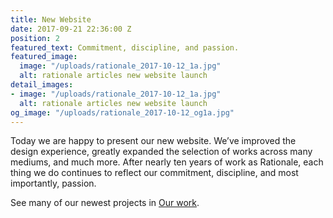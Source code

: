 ```yaml
---
title: New Website
date: 2017-09-21 22:36:00 Z
position: 2
featured_text: Commitment, discipline, and passion.
featured_image:
  image: "/uploads/rationale_2017-10-12_1a.jpg"
  alt: rationale articles new website launch
detail_images:
- image: "/uploads/rationale_2017-10-12_1a.jpg"
  alt: rationale articles new website launch
og_image: "/uploads/rationale_2017-10-12_og1a.jpg"
---
```


Today we are happy to present our new website. We’ve  improved the design experience, greatly expanded the selection of works across many mediums, and much more. After nearly ten years of work as Rationale, each thing we do continues to reflect our commitment, discipline, and most importantly, passion.

See many of our newest projects in [Our work](https://rationale-design.com/).